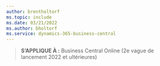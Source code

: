 ```yaml
---
author: brentholtorf
ms.topic: include
ms.date: 03/21/2022
ms.author: bholtorf
ms.service: dynamics-365-business-central
---
```

> **S’APPLIQUE À :** Business Central Online (2e vague de lancement 2022 et ultérieures)